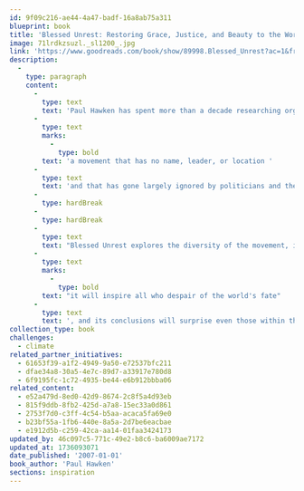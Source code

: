 ```yaml
---
id: 9f09c216-ae44-4a47-badf-16a8ab75a311
blueprint: book
title: 'Blessed Unrest: Restoring Grace, Justice, and Beauty to the World  (2007)'
image: 71lrdkzsuzl._sl1200_.jpg
link: 'https://www.goodreads.com/book/show/89998.Blessed_Unrest?ac=1&from_search=true&qid=33X0c7AM9w&rank=1'
description:
  -
    type: paragraph
    content:
      -
        type: text
        text: 'Paul Hawken has spent more than a decade researching organizations dedicated to restoring the environment and fostering social justice. From billion-dollar nonprofits to single-person dot.causes, these groups collectively comprise the largest movement on earth, '
      -
        type: text
        marks:
          -
            type: bold
        text: 'a movement that has no name, leader, or location '
      -
        type: text
        text: 'and that has gone largely ignored by politicians and the media. '
      -
        type: hardBreak
      -
        type: hardBreak
      -
        type: text
        text: "Blessed Unrest explores the diversity of the movement, its brilliant ideas, innovative strategies, and centuries of hidden history. A culmination of Hawken's many years of leadership in the environmental and social justice fields, "
      -
        type: text
        marks:
          -
            type: bold
        text: "it will inspire all who despair of the world's fate"
      -
        type: text
        text: ', and its conclusions will surprise even those within the movement itself.'
collection_type: book
challenges:
  - climate
related_partner_initiatives:
  - 61653f39-a1f2-4949-9a50-e72537bfc211
  - dfae34a8-30a5-4e7c-89d7-a33917e780d8
  - 6f9195fc-1c72-4935-be44-e6b912bbba06
related_content:
  - e52a479d-8ed0-42d9-8674-2c8f5a4d93eb
  - 815f9ddb-8fb2-425d-a7a8-15ec33a0d861
  - 2753f7d0-c3ff-4c54-b5aa-acaca5fa69e0
  - b23bf55a-1fb6-440e-8a5a-2d7be6eacbae
  - e1912d5b-c259-42ca-aa14-01faa3424173
updated_by: 46c097c5-771c-49e2-b8c6-ba6009ae7172
updated_at: 1736093071
date_published: '2007-01-01'
book_author: 'Paul Hawken'
sections: inspiration
---
```

